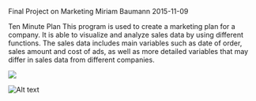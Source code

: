 Final Project on Marketing
Miriam Baumann
2015-11-09

Ten Minute Plan
This program is used to create a marketing plan for a company. It is able to visualize and analyze sales data by using different functions. 
The sales data includes main variables such as date of order, sales amount  and cost of ads, as well as more detailed variables that may 
differ in sales data from different companies. 

<img src="../../Presentation1.jpg">

![Alt text](../../Presentation1.jpg?raw=true)